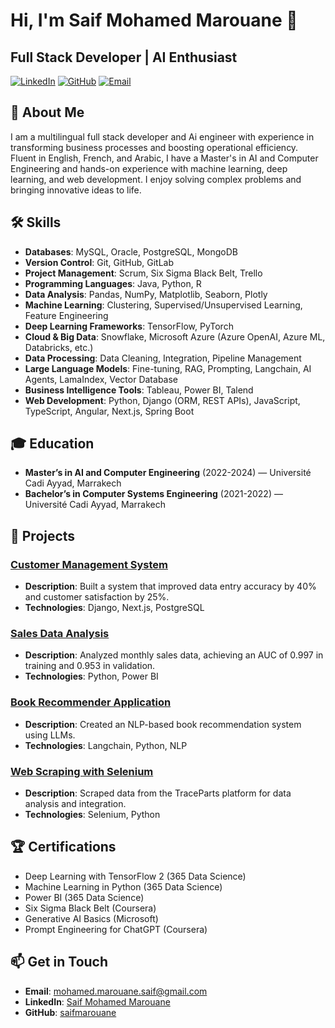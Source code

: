 # Hi, I'm Saif Mohamed Marouane 👋  
##   Full Stack Developer | AI Enthusiast

[![LinkedIn](https://img.shields.io/badge/LinkedIn-blue?style=flat&logo=linkedin)](https://www.linkedin.com/in/saif-mohamed-marouane-48a819200/)
[![GitHub](https://img.shields.io/badge/GitHub-grey?style=flat&logo=github)](https://github.com/saifmarouane)
[![Email](https://img.shields.io/badge/Email-red?style=flat&logo=gmail)](mailto:mohamed.marouane.saif@gmail.com)

## 🚀 About Me
I am a multilingual   full stack developer and Ai engineer with experience in transforming business processes and boosting operational efficiency. Fluent in English, French, and Arabic, I have a Master's in AI and Computer Engineering and hands-on experience with machine learning, deep learning, and web development. I enjoy solving complex problems and bringing innovative ideas to life.

## 🛠️ Skills
- **Databases**: MySQL, Oracle, PostgreSQL, MongoDB
- **Version Control**: Git, GitHub, GitLab
- **Project Management**: Scrum, Six Sigma Black Belt, Trello
- **Programming Languages**: Java, Python, R
- **Data Analysis**: Pandas, NumPy, Matplotlib, Seaborn, Plotly
- **Machine Learning**: Clustering, Supervised/Unsupervised Learning, Feature Engineering
- **Deep Learning Frameworks**: TensorFlow, PyTorch
- **Cloud & Big Data**: Snowflake, Microsoft Azure (Azure OpenAI, Azure ML, Databricks, etc.)
- **Data Processing**: Data Cleaning, Integration, Pipeline Management
- **Large Language Models**: Fine-tuning, RAG, Prompting, Langchain, AI Agents, LamaIndex, Vector Database
- **Business Intelligence Tools**: Tableau, Power BI, Talend
- **Web Development**: Python, Django (ORM, REST APIs), JavaScript, TypeScript, Angular, Next.js, Spring Boot




## 🎓 Education
- **Master’s in AI and Computer Engineering** (2022-2024) — Université Cadi Ayyad, Marrakech
- **Bachelor’s in Computer Systems Engineering** (2021-2022) — Université Cadi Ayyad, Marrakech

## 📝 Projects


### [Customer Management System](https://github.com/saifmarouane/front_callCenter)
- **Description**: Built a system that improved data entry accuracy by 40% and customer satisfaction by 25%.
- **Technologies**: Django, Next.js, PostgreSQL

### [Sales Data Analysis](https://github.com/saifmarouane/salesdataanalysis)
- **Description**: Analyzed monthly sales data, achieving an AUC of 0.997 in training and 0.953 in validation.
- **Technologies**: Python, Power BI

### [Book Recommender Application](https://github.com/saifmarouane/llm_books_recommender)
- **Description**: Created an NLP-based book recommendation system using LLMs.
- **Technologies**: Langchain, Python, NLP

### [Web Scraping with Selenium](https://github.com/saifmarouane/scraping)
- **Description**: Scraped data from the TraceParts platform for data analysis and integration.
- **Technologies**: Selenium, Python

## 🏆 Certifications
- Deep Learning with TensorFlow 2 (365 Data Science)
- Machine Learning in Python (365 Data Science)
- Power BI (365 Data Science)
- Six Sigma Black Belt (Coursera)
- Generative AI Basics (Microsoft)
- Prompt Engineering for ChatGPT (Coursera)

## 📫 Get in Touch
- **Email**: [mohamed.marouane.saif@gmail.com](mailto:mohamed.marouane.saif@gmail.com)
- **LinkedIn**: [Saif Mohamed Marouane](https://www.linkedin.com/in/saif-mohamed-marouane-48a819200/)
- **GitHub**: [saifmarouane](https://github.com/saifmarouane)
